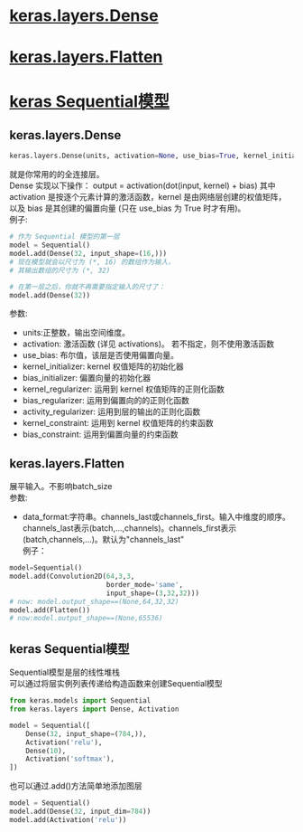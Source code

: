 # [keras.layers.Dense](#keras.layers.Dense)
# [keras.layers.Flatten](#keras.layers.Flatten)
# [keras Sequential模型](#keras_Sequential)




<div id="keras.layers.Dense"></div>

## keras.layers.Dense
```python
keras.layers.Dense(units, activation=None, use_bias=True, kernel_initializer='glorot_uniform', bias_initializer='zeros', kernel_regularizer=None, bias_regularizer=None, activity_regularizer=None, kernel_constraint=None, bias_constraint=None)
```
就是你常用的的全连接层。<br>
Dense 实现以下操作： output = activation(dot(input, kernel) + bias) 其中 activation 是按逐个元素计算的激活函数，kernel 是由网络层创建的权值矩阵，以及 bias 是其创建的偏置向量 (只在 use_bias 为 True 时才有用)。<br>
例子:<br>
```python
# 作为 Sequential 模型的第一层
model = Sequential()
model.add(Dense(32, input_shape=(16,)))
# 现在模型就会以尺寸为 (*, 16) 的数组作为输入，
# 其输出数组的尺寸为 (*, 32)

# 在第一层之后，你就不再需要指定输入的尺寸了：
model.add(Dense(32))
```
参数:<br>
* units:正整数，输出空间维度。<br>
* activation: 激活函数 (详见 activations)。 若不指定，则不使用激活函数 <br>
* use_bias: 布尔值，该层是否使用偏置向量。<br>
* kernel_initializer: kernel 权值矩阵的初始化器<br>
* bias_initializer: 偏置向量的初始化器<br>
* kernel_regularizer: 运用到 kernel 权值矩阵的正则化函数<br>
* bias_regularizer: 运用到偏置向的的正则化函数<br>
* activity_regularizer: 运用到层的输出的正则化函数<br>
* kernel_constraint: 运用到 kernel 权值矩阵的约束函数<br>
* bias_constraint: 运用到偏置向量的约束函数<br>

<div id="keras.layers.Flatten"></div>

## keras.layers.Flatten
展平输入。不影响batch_size<br>
参数:<br>
* data_format:字符串。channels_last或channels_first。输入中维度的顺序。channels_last表示(batch,...,channels)。channels_first表示(batch,channels,...)。默认为"channels_last"<br>
例子：<br>
```python
model=Sequential()
model.add(Convolution2D(64,3,3,
                        border_mode='same',
                        input_shape=(3,32,32)))
# now: model.output_shape==(None,64,32,32)
model.add(Flatten())
# now:model.output_shape==(None,65536)
```
<div id="keras_Sequential"></div>

## keras Sequential模型
Sequential模型是层的线性堆栈<br>
可以通过将层实例列表传递给构造函数来创建Sequential模型<br>
```python
from keras.models import Sequential
from keras.layers import Dense, Activation

model = Sequential([
    Dense(32, input_shape=(784,)),
    Activation('relu'),
    Dense(10),
    Activation('softmax'),
])
```
也可以通过.add()方法简单地添加图层<br>
```python
model = Sequential()
model.add(Dense(32, input_dim=784))
model.add(Activation('relu'))
```
